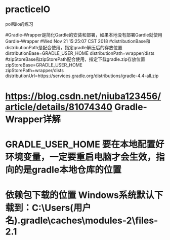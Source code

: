 # practiceIO
poi和io的练习


#Gradle-Wrapper是简化Gardle的安装和部署，如果本地没有部署Gardle就使用Gardle-Wrapper
#Wed Nov 21 15:25:07 CST 2018
#distributionBase和distributionPath是配合使用，指定gradle解压后的存放位置
distributionBase=GRADLE_USER_HOME
distributionPath=wrapper/dists
#zipStoreBase和zipStorePath配合使用，指定下载gradle.zip存放位置
zipStoreBase=GRADLE_USER_HOME  
zipStorePath=wrapper/dists
distributionUrl=https\://services.gradle.org/distributions/gradle-4.4-all.zip

# https://blog.csdn.net/niuba123456/article/details/81074340 Gradle-Wrapper详解

# GRADLE_USER_HOME 要在本地配置好环境变量，一定要重启电脑才会生效，指向的是gradle本地仓库的位置
# 依赖包下载的位置 Windows系统默认下载到：C:\Users\(用户名)\.gradle\caches\modules-2\files-2.1
